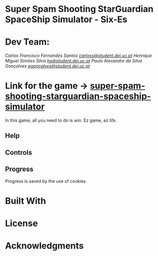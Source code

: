 # Super Spam Shooting StarGuardian SpaceShip Simulator - Six-Es

# Dev Team:

*Carlos Francisco Fernandes Santos carloss@student.dei.uc.pt*
*Henrique Miguel Simões Silva hs@student.dei.uc.pt*
*Paulo Alexandre da Silva Gonçalves pgoncalves@student.dei.uc.pt*

# Link for the game -> <a href="https://super-spam-shooting-starguardian-spaceship-simulator.netlify.com/"> super-spam-shooting-starguardian-spaceship-simulator</a>

In this game, all you need to do is win. Ez game, ez life.


## Help 

## Controls

## Progress

Progress is saved by the use of cookies.

# Built With

# License

# Acknowledgments




